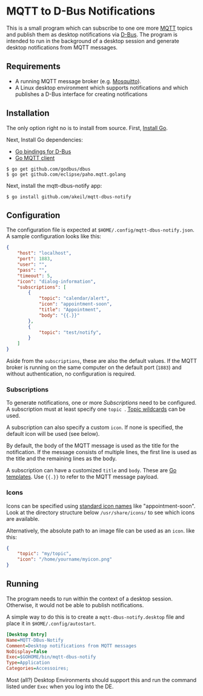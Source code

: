 # MQTT to D-Bus Notifications
This is a small program which can subscribe to one ore more
[MQTT](http://mqtt.org/) topics and publish them as desktop notifications via
[D-Bus](https://www.freedesktop.org/wiki/Software/dbus/).
The program is intended to run in the background of a desktop session
and generate desktop notifications from MQTT messages.


## Requirements
- A running MQTT message broker (e.g. [Mosquitto](https://mosquitto.org/)).
- A Linux desktop environment which supports notifications
  and which publishes a D-Bus interface for creating notifications


## Installation
The only option right no is to install from source.
First, [Install Go](https://golang.org/doc/install).

Next, Install Go dependencies:
- [Go bindings for D-Bus](github.com/godbus/dbus)
- [Go MQTT client](https://github.com/eclipse/paho.mqtt.golang)

```
$ go get github.com/godbus/dbus
$ go get github.com/eclipse/paho.mqtt.golang
```
Next, install the mqtt-dbus-notify app:
```
$ go install github.com/akeil/mqtt-dbus-notify
```

## Configuration
The configuration file is expected at `$HOME/.config/mqtt-dbus-notify.json`.
A sample configuration looks like this:

```json
{
    "host": "localhost",
    "port": 1883,
    "user": "",
    "pass": "",
    "timeout": 5,
    "icon": "dialog-information",
    "subscriptions": [
        {
            "topic": "calendar/alert",
            "icon": "appointment-soon",
            "title": "Appointment",
            "body": "{{.}}"
        },
        {
            "topic": "test/notify",
        }
    ]
}
```

Aside from the `subscriptions`, these are also the default values.
If the MQTT broker is running on the same computer on the default port (`1883`)
and without authentication, no configuration is required.


### Subscriptions
To generate notifications, one or more *Subscriptions* need to be configured.
A subscription must at least specify one `topic `.
[Topic wildcards](https://docs.oasis-open.org/mqtt/mqtt/v3.1.1/os/mqtt-v3.1.1-os.html#_Toc398718107)
can be used.

A subscription can also specify a custom `icon`. If none is specified,
the default icon will be used (see below).

By default, the body of the MQTT message is used as the title for the
notification. If the message consists of multiple lines, the first line is used
as the title and the remaining lines as the body.

A subscription can have a customized `title` and `body`.
These are [Go templates](https://golang.org/pkg/text/template/).
Use `{{.}}` to refer to the MQTT message payload.


### Icons
Icons can be specified using
[standard icon names](https://specifications.freedesktop.org/icon-naming-spec/icon-naming-spec-latest.html)
like "appointment-soon".
Look at the directory structure below `/usr/share/icons/` to see which icons
are available.

Alternatively, the absolute path to an image file can be used as an `icon`.
like this:
```json
{
    "topic": "my/topic",
    "icon": "/home/yourname/myicon.png"
}
```


## Running
The program needs to run within the context of a desktop session.
Otherwise, it would not be able to publish notifications.

A simple way to do this is to create a `mqtt-dbus-notify.desktop` file
and place it in `$HOME/.config/autostart`.
```ini
[Desktop Entry]
Name=MQTT-DBus-Notify
Comment=Desktop notifications from MQTT messages
NoDisplay=false
Exec=$GOHOME/bin/mqtt-dbus-notify
Type=Application
Categories=Accessoires;
```

Most (all?) Desktop Environments should support this and run the command
listed under `Exec` when you log into the DE.
